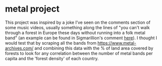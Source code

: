 # metal project
 
This project was inspired by a joke I've seen on the comments section of some music videos, usually something along the lines of "you can't walk through a forest in Europe these days without running into a folk metal band" (an example can be found in Sigmarillion's comment [here](https://www.youtube.com/watch?v=TkbadvaMuXo)). I thought I would test that by scraping all the bands from https://www.metal-archives.com/ and combining this data with the % of land area covered by forests to look for any correlation between the number of metal bands per capita and the 'forest density' of each country.
